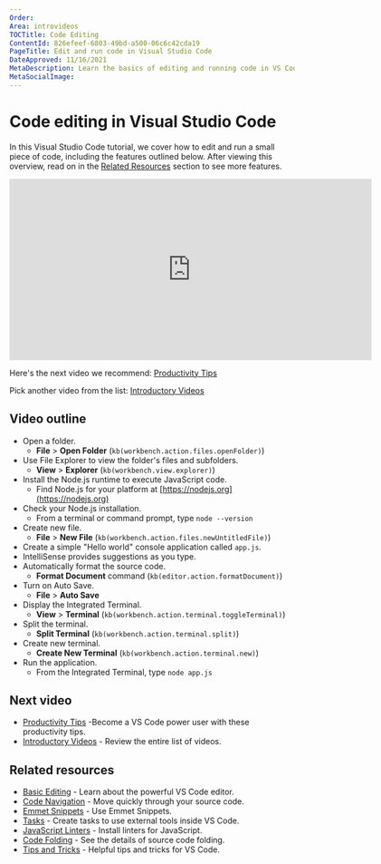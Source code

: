 ```yaml
---
Order:
Area: introvideos
TOCTitle: Code Editing
ContentId: 826efeef-6803-49bd-a500-06c6c42cda19
PageTitle: Edit and run code in Visual Studio Code
DateApproved: 11/16/2021
MetaDescription: Learn the basics of editing and running code in VS Code.
MetaSocialImage:
---
```

# Code editing in Visual Studio Code

In this Visual Studio Code tutorial, we cover how to edit and run a small piece of code, including the features outlined below. After viewing this overview, read on in the [Related Resources](/docs/introvideos/codeediting.md#related-resources) section to see more features.

<iframe src="https://www.youtube-nocookie.com/embed/MNBwGGwvvKE" width="640" height="320" allowFullScreen="true" frameBorder="0" title="Code editing in Visual Studio Code"></iframe>

Here's the next video we recommend: [Productivity Tips](/docs/introvideos/productivity.md)

Pick another video from the list: [Introductory Videos](/docs/getstarted/introvideos.md)

## Video outline

* Open a folder.
  * **File** > **Open Folder** (`kb(workbench.action.files.openFolder)`)
* Use File Explorer to view the folder's files and subfolders.
  * **View** > **Explorer** (`kb(workbench.view.explorer)`)
* Install the Node.js runtime to execute JavaScript code.
  * Find Node.js for your platform at [https://nodejs.org](https://nodejs.org)
* Check your Node.js installation.
  * From a terminal or command prompt, type `node --version`
* Create new file.
  * **File** > **New File** (`kb(workbench.action.files.newUntitledFile)`)
* Create a simple "Hello world" console application called `app.js`.
* IntelliSense provides suggestions as you type.
* Automatically format the source code.
  * **Format Document** command (`kb(editor.action.formatDocument)`)
* Turn on Auto Save.
  * **File** > **Auto Save**
* Display the Integrated Terminal.
  * **View** > **Terminal** (`kb(workbench.action.terminal.toggleTerminal)`)
* Split the terminal.
  * **Split Terminal** (`kb(workbench.action.terminal.split)`)
* Create new terminal.
  * **Create New Terminal** (`kb(workbench.action.terminal.new)`)
* Run the application.
  * From the Integrated Terminal, type `node app.js`

## Next video

* [Productivity Tips](/docs/introvideos/productivity.md) -Become a VS Code power user with these productivity tips.
* [Introductory Videos](/docs/getstarted/introvideos.md) - Review the entire list of videos.

## Related resources

* [Basic Editing](/docs/editor/editing/codebasics.md) - Learn about the powerful VS Code editor.
* [Code Navigation](/docs/editor/editing/editingevolved.md) - Move quickly through your source code.
* [Emmet Snippets](/docs/languages/html.md#emmet-snippets) - Use Emmet Snippets.
* [Tasks](/docs/editor/tasks.md) - Create tasks to use external tools inside VS Code.
* [JavaScript Linters](/docs/languages/javascript.md#linters) - Install linters for JavaScript.
* [Code Folding](/docs/editor/editing/codebasics.md#folding) - See the details of source code folding.
* [Tips and Tricks](/docs/getstarted/tips-and-tricks.md) - Helpful tips and tricks for VS Code.

